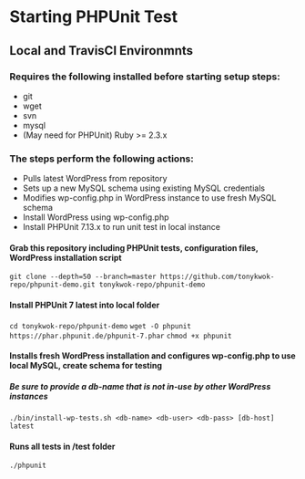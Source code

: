 # Starting PHPUnit Test
## Local and TravisCI Environmnts

### Requires the following installed before starting setup steps:
* git
* wget
* svn
* mysql
* (May need for PHPUnit) Ruby >= 2.3.x

### The steps perform the following actions:
* Pulls latest WordPress from repository
* Sets up a new MySQL schema using existing MySQL credentials
* Modifies wp-config.php in WordPress instance to use fresh MySQL schema
* Install WordPress using wp-config.php
* Install PHPUnit 7.13.x to run unit test in local instance


#### Grab this repository including PHPUnit tests, configuration files, WordPress installation script
`git clone --depth=50 --branch=master https://github.com/tonykwok-repo/phpunit-demo.git tonykwok-repo/phpunit-demo`

#### Install PHPUnit 7 latest into local folder
`cd tonykwok-repo/phpunit-demo`
`wget -O phpunit https://phar.phpunit.de/phpunit-7.phar`
`chmod +x phpunit`

#### Installs fresh WordPress installation and configures wp-config.php to use local MySQL, create schema for testing
##### Be sure to provide a db-name that is not in-use by other WordPress instances
`./bin/install-wp-tests.sh <db-name> <db-user> <db-pass> [db-host] latest`

#### Runs all tests in /test folder
`./phpunit`
